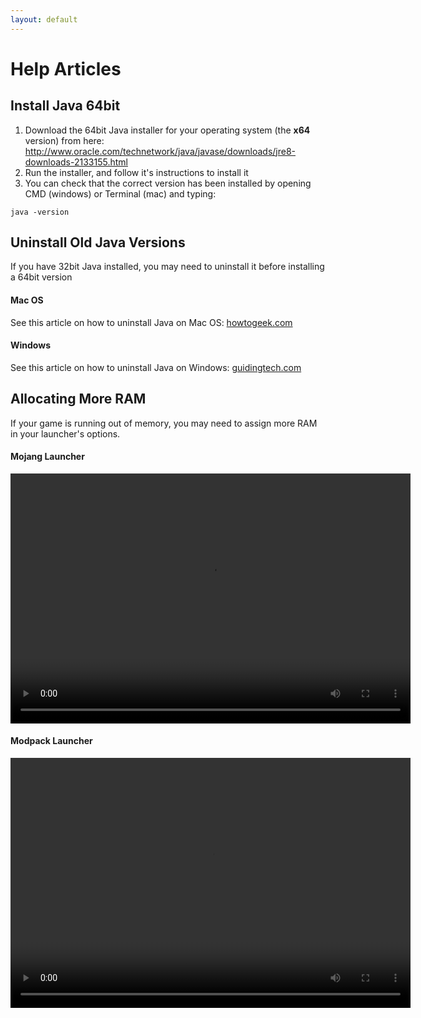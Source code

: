 ```yaml
---
layout: default
---
```

# Help Articles

## Install Java 64bit
1. Download the 64bit Java installer for your operating system (the **x64** version) from here:
http://www.oracle.com/technetwork/java/javase/downloads/jre8-downloads-2133155.html
2. Run the installer, and follow it's instructions to install it
3. You can check that the correct version has been installed by opening CMD (windows) or Terminal (mac) and typing:
```
java -version
```


## Uninstall Old Java Versions
If you have 32bit Java installed, you may need to uninstall it before installing a 64bit version
#### Mac OS
See this article on how to uninstall Java on Mac OS: [howtogeek.com](https://www.howtogeek.com/230145/how-to-uninstall-java-on-mac-os-x/)
#### Windows
See this article on how to uninstall Java on Windows: [guidingtech.com](http://www.guidingtech.com/20274/completely-remove-uninstall-java-windows-pc/)


## Allocating More RAM
If your game is running out of memory, you may need to assign more RAM in your launcher's options.
#### Mojang Launcher
<video src="assets/mojang-jvm-args.mp4" width="640" height="400" controls preload></video>
#### Modpack Launcher
<video src="assets/launcher-jvm-args.mp4" width="640" height="400" controls preload></video>
